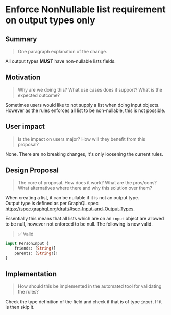 # Enforce NonNullable list requirement on output types only

## Summary

> One paragraph explanation of the change.

All output types **MUST** have non-nullable lists fields.

## Motivation

> Why are we doing this? What use cases does it support? What is the expected
outcome?

Sometimes users would like to not supply a list when doing input objects.  
However as the rules enforces all list to be non-nullable, this is not possible.

## User impact

> Is the impact on users major? How will they benefit from this proposal?

None. There are no breaking changes, it's only loosening the current rules.

## Design Proposal

> The core of proposal. How does it work? What are the pros/cons? What alternatives
> where there and why this solution over them?

When creating a list, it can be nullable if it is not an output type.  
Output type is defined as per GraphQL spec https://spec.graphql.org/draft/#sec-Input-and-Output-Types.

Essentially this means that all lists which are on an `input` object are allowed to be null, however not
enforced to be null. The following is now valid.

> :white_check_mark: Valid
```graphql
input PersonInput {
    friends: [String!]
    parents: [String!]!
}
```

## Implementation

> How should this be implemented in the automated tool for validating the rules?

Check the type definition of the field and check if that is of type `input`.
If it is then skip it.
